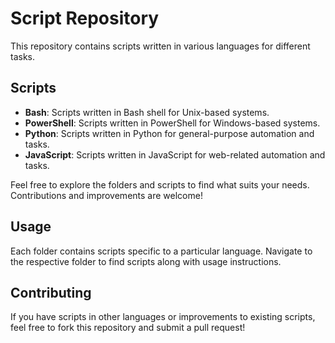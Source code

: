 # Script Repository

This repository contains scripts written in various languages for different tasks.

## Scripts

- **Bash**: Scripts written in Bash shell for Unix-based systems.
- **PowerShell**: Scripts written in PowerShell for Windows-based systems.
- **Python**: Scripts written in Python for general-purpose automation and tasks.
- **JavaScript**: Scripts written in JavaScript for web-related automation and tasks.

Feel free to explore the folders and scripts to find what suits your needs. Contributions and improvements are welcome!

## Usage

Each folder contains scripts specific to a particular language. Navigate to the respective folder to find scripts along with usage instructions.

## Contributing

If you have scripts in other languages or improvements to existing scripts, feel free to fork this repository and submit a pull request!
